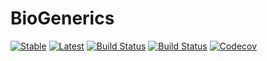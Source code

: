 # BioGenerics

[![Stable](https://img.shields.io/badge/docs-stable-blue.svg)](https://BioJulia.github.io/BioGenerics.jl/stable)
[![Latest](https://img.shields.io/badge/docs-latest-blue.svg)](https://BioJulia.github.io/BioGenerics.jl/latest)
[![Build Status](https://travis-ci.com/BioJulia/BioGenerics.jl.svg?branch=master)](https://travis-ci.com/BioJulia/BioGenerics.jl)
[![Build Status](https://ci.appveyor.com/api/projects/status/github/BioJulia/BioGenerics.jl?svg=true)](https://ci.appveyor.com/project/BioJulia/BioGenerics-jl)
[![Codecov](https://codecov.io/gh/BioJulia/BioGenerics.jl/branch/master/graph/badge.svg)](https://codecov.io/gh/BioJulia/BioGenerics.jl)
